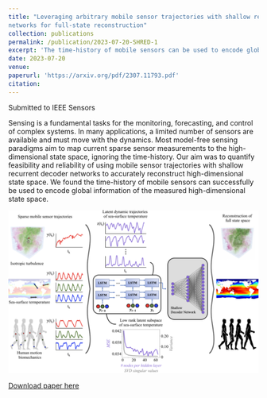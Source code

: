 ```yaml
---
title: "Leveraging arbitrary mobile sensor trajectories with shallow recurrent decoder
networks for full-state reconstruction"
collection: publications
permalink: /publication/2023-07-20-SHRED-1
excerpt: 'The time-history of mobile sensors can be used to encode global information of the measured high-dimensional state space.'
date: 2023-07-20
venue: 
paperurl: 'https://arxiv.org/pdf/2307.11793.pdf'
citation: 
---
```

Submitted to IEEE Sensors

Sensing is a fundamental tasks for the monitoring, forecasting, and control of complex systems. In many applications, a limited number of sensors are available and must move with the dynamics. Most model-free sensing paradigms aim to map current sparse sensor measurements to the high-dimensional state space, ignoring the time-history. Our aim was to quantify feasibility and reliability of using mobile sensor trajectories with shallow recurrent decoder networks to accurately reconstruct high-dimensional state space. We found the time-history of mobile sensors can successfully be used to encode global information of the measured high-dimensional state space.

![](images/mSHRED_Figure1.png) 

[Download paper here](https://arxiv.org/pdf/2307.11793.pdf)
